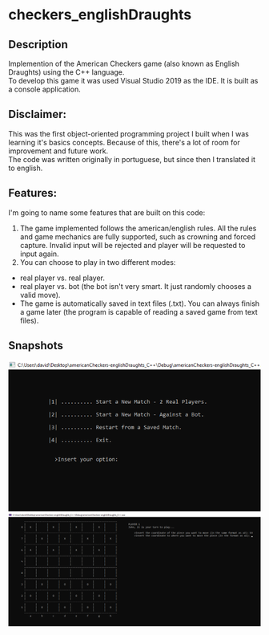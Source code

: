 # checkers_englishDraughts

## Description

Implemention of the American Checkers game (also known as English Draughts) using the C++ language. </br>
To develop this game it was used Visual Studio 2019 as the IDE. It is built as a console application.</br>

## Disclaimer:
This was the first object-oriented programming project I built when I was learning it's basics concepts. Because of this, there's a lot of room for improvement and future work.</br>
The code was written originally in portuguese, but since then I translated it to english.</br>

## Features:
I'm going to name some features that are built on this code:
1. The game implemented follows the american/english rules. All the rules and game mechanics are fully supported, such as crowning and forced capture. Invalid input will be rejected and player will be requested to input again.
2. You can choose to play in two different modes:
  - real player vs. real player.
  - real player vs. bot (the bot isn't very smart. It just randomly chooses a valid move).
  - The game is automatically saved in text files (.txt). You can always finish a game later (the program is capable of reading a saved game from text files).

## Snapshots
![mainMenu_snapshot](https://github.com/DavidRFerreira/checkers_englishDraughts/blob/master/Snapshots/main_menu.png)
</br>
![matchOverview_snapshot](https://github.com/DavidRFerreira/checkers_englishDraughts/blob/master/Snapshots/match_view.png)
